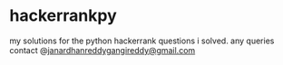 # hackerrankpy
my solutions for the python hackerrank questions i solved.
any queries contact @janardhanreddygangireddy@gmail.com 
